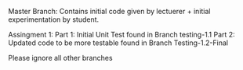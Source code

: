 Master Branch: Contains initial code given by lectuerer + initial experimentation by student.

Assingment 1: 
  Part 1: Initial Unit Test found in Branch testing-1.1
  Part 2: Updated code to be more testable found in Branch Testing-1.2-Final
  
  Please ignore all other branches
